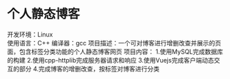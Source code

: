 # 个人静态博客
开发环境：Linux    
使用语言：C++
编译器：gcc
项目描述：一个可对博客进行增删改查并展示的页面，包含标签分类功能的个人静态博客网页
项目内容：
  1.使用MySQL完成数据库的构建
  2.使用cpp-httplib完成服务器请求和响应
  3.使用Vuejs完成客户端动态交互的部分
  4.完成博客的增删改查，按标签对博客进行分类
